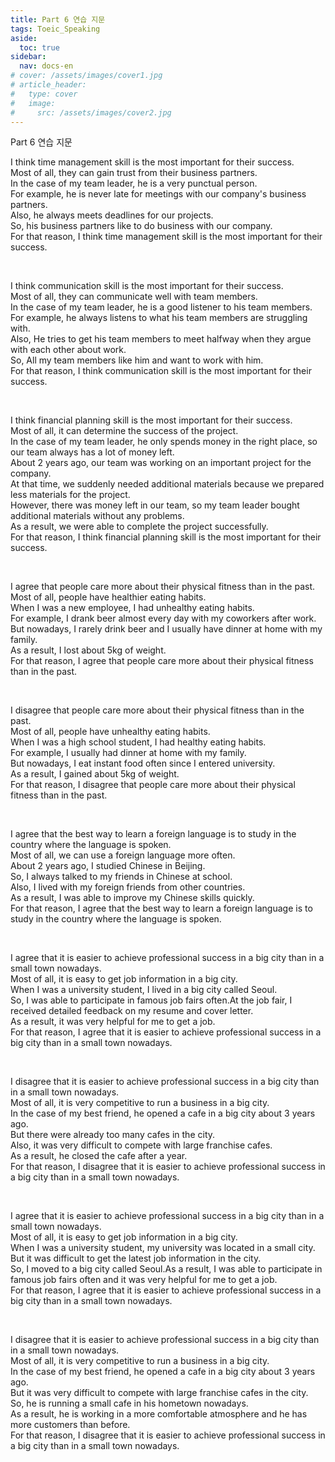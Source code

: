 ```yaml
---
title: Part 6 연습 지문
tags: Toeic_Speaking
aside:
  toc: true
sidebar:
  nav: docs-en
# cover: /assets/images/cover1.jpg
# article_header:
#   type: cover
#   image:
#     src: /assets/images/cover2.jpg
---
```


Part 6 연습 지문

<!-- more -->

I think time management skill is the most important for their success.  
Most of all, they can gain trust from their business partners.  
In the case of my team leader, he is a very punctual person.  
For example, he is never late for meetings with our company's business partners.  
Also, he always meets deadlines for our projects.  
So, his business partners like to do business with our company.  
For that reason, I think time management skill is the most important for their success.

<br>

I think communication skill is the most important for their success.  
Most of all, they can communicate well with team members.  
In the case of my team leader, he is a good listener to his team members.  
For example, he always listens to what his team members are struggling with.  
Also, He tries to get his team members to meet halfway when they argue with each other about work.  
So, All my team members like him and want to work with him.  
For that reason, I think communication skill is the most important for their success.

<br>

I think financial planning skill is the most important for their success.  
Most of all, it can determine the success of the project.  
In the case of my team leader, he only spends money in the right place, so our team always has a lot of money left.  
About 2 years ago, our team was working on an important project for the company.  
At that time, we suddenly needed additional materials because we prepared less materials for the project.  
However, there was money left in our team, so my team leader bought additional materials without any problems.  
As a result, we were able to complete the project successfully.  
For that reason, I think financial planning skill is the most important for their success.

<br>

I agree that people care more about their physical fitness than in the past.  
Most of all, people have healthier eating habits.  
When I was a new employee, I had unhealthy eating habits.  
For example, I drank beer almost every day with my coworkers after work.  
But nowadays, I rarely drink beer and I usually have dinner at home with my family.  
As a result, I lost about 5kg of weight.  
For that reason, I agree that people care more about their physical fitness than in the past. 

<br>

I disagree that people care more about their physical fitness than in the past.  
Most of all, people have unhealthy eating habits.  
When I was a high school student, I had healthy eating habits.  
For example, I usually had dinner at home with my family.  
But nowadays, I eat instant food often since I entered university.  
As a result, I gained about 5kg of weight.  
For that reason, I disagree that people care more about their physical fitness than in the past. 

<br>

I agree that the best way to learn a foreign language is to study in the country where the language is spoken.  
Most of all, we can use a foreign language more often.  
About 2 years ago, I studied Chinese in Beijing.  
So, I always talked to my friends in Chinese at school.  
Also, I lived with my foreign friends from other countries.  
As a result, I was able to improve my Chinese skills quickly.  
For that reason, I agree that the best way to learn a foreign language is to study in the country where the language is spoken.

<br>

I agree that it is easier to achieve professional success in a big city than in a small town nowadays.  
Most of all, it is easy to get job information in a big city.  
When I was a university student, I lived in a big city called Seoul.  
So, I was able to participate in famous job fairs often.At the job fair, I received detailed feedback on my resume and cover letter.  
As a result, it was very helpful for me to get a job.  
For that reason, I agree that it is easier to achieve professional success in a big city than in a small town nowadays.  

<br>

I disagree that it is easier to achieve professional success in a big city than in a small town nowadays.  
Most of all, it is very competitive to run a business in a big city.  
In the case of my best friend, he opened a cafe in a big city about 3 years ago.  
But there were already too many cafes in the city.  
Also, it was very difficult to compete with large franchise cafes.  
As a result, he closed the cafe after a year.  
For that reason, I disagree that it is easier to achieve professional success in a big city than in a small town nowadays.

<br>

I agree that it is easier to achieve professional success in a big city than in a small town nowadays.  
Most of all, it is easy to get job information in a big city.  
When I was a university student, my university was located in a small city.  
But it was difficult to get the latest job information in the city.  
So, I moved to a big city called Seoul.As a result, I was able to participate in famous job fairs often and it was very helpful for me to get a job.  
For that reason, I agree that it is easier to achieve professional success in a big city than in a small town nowadays.  

<br>

I disagree that it is easier to achieve professional success in a big city than in a small town nowadays.  
Most of all, it is very competitive to run a business in a big city.  
In the case of my best friend, he opened a cafe in a big city about 3 years ago.  
But it was very difficult to compete with large franchise cafes in the city.  
So, he is running a small cafe in his hometown nowadays.  
As a result, he is working in a more comfortable atmosphere and he has more customers than before.  
For that reason, I disagree that it is easier to achieve professional success in a big city than in a small town nowadays.

<br>
